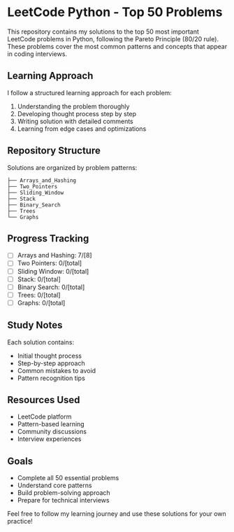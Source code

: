 # LeetCode Python - Top 50 Problems

This repository contains my solutions to the top 50 most important LeetCode problems in Python, following the Pareto Principle (80/20 rule). These problems cover the most common patterns and concepts that appear in coding interviews.

## Learning Approach

I follow a structured learning approach for each problem:
1. Understanding the problem thoroughly
2. Developing thought process step by step
3. Writing solution with detailed comments
4. Learning from edge cases and optimizations

## Repository Structure

Solutions are organized by problem patterns:

```
├── Arrays_and_Hashing
├── Two_Pointers
├── Sliding_Window
├── Stack
├── Binary_Search
├── Trees
└── Graphs
```


## Progress Tracking

- [ ] Arrays and Hashing: 7/[8]
- [ ] Two Pointers: 0/[total]
- [ ] Sliding Window: 0/[total]
- [ ] Stack: 0/[total]
- [ ] Binary Search: 0/[total]
- [ ] Trees: 0/[total]
- [ ] Graphs: 0/[total]

## Study Notes

Each solution contains:
- Initial thought process
- Step-by-step approach
- Common mistakes to avoid
- Pattern recognition tips

## Resources Used

- LeetCode platform
- Pattern-based learning
- Community discussions
- Interview experiences

## Goals

- Complete all 50 essential problems
- Understand core patterns
- Build problem-solving approach
- Prepare for technical interviews

Feel free to follow my learning journey and use these solutions for your own practice!

